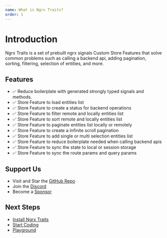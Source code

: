 ```yaml
---
name: What is Ngrx Traits?
order: 1
---
```


# Introduction

Ngrx Traits is a set of prebuilt ngrx signals Custom Store Features that solve common problems such as calling a backend api, adding pagination, sorting, filtering, selection of entities, and more.

## Features

- ✅ Reduce boilerplate with generated strongly typed signals and methods.
- ✅ Store Feature to load entities list
- ✅ Store Feature to create a status for backend operations
- ✅ Store Feature to filter remote and locally entities list
- ✅ Store Feature to sort remote and locally entities list
- ✅ Store Feature to paginate entities list locally or remotely
- ✅ Store Feature to create a infinite scroll pagination
- ✅ Store Feature to add single or multi selection entities list
- ✅ Store Feature to reduce boilerplate needed when calling backend apis
- ✅ Store Feature to sync the state to local or session storage
- ✅ Store Feature to sync the route params and query params

## Support Us
- Visit and Star the [GitHub Repo](https://github.com/gabrielguerrero/ngrx-traits)
- Join the [Discord](https://discord.gg/CEjF5D3NCh)
- Become a [Sponsor](/docs/other/sponsor) 

## Next Steps
- [Install Ngrx Traits](/docs/getting-started/installation)
- [Start Coding](/docs/getting-started/start-coding)
- [Playground](https://stackblitz.com/github/gabrielguerrero/ngrx-traits-signals-playground?file=src%2Fapp%2Fproduct-list-detail%2Fproduct-local.store.ts)
